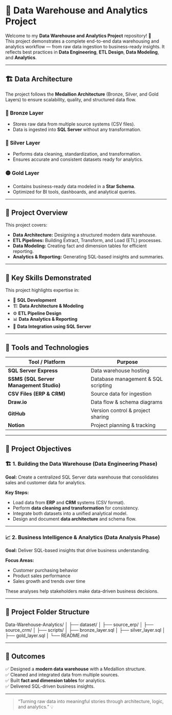 # 🏢 Data Warehouse and Analytics Project  

Welcome to my **Data Warehouse and Analytics Project** repository! 🚀  
This project demonstrates a complete end-to-end data warehousing and analytics workflow — from raw data ingestion to business-ready insights. It reflects best practices in **Data Engineering**, **ETL Design**, **Data Modeling**, and **Analytics**.  

---

## 🏗️ Data Architecture  

The project follows the **Medallion Architecture** (Bronze, Silver, and Gold Layers) to ensure scalability, quality, and structured data flow.  

### 🔹 Bronze Layer  
- Stores raw data from multiple source systems (CSV files).  
- Data is ingested into **SQL Server** without any transformation.  

### 🔸 Silver Layer  
- Performs data cleaning, standardization, and transformation.  
- Ensures accurate and consistent datasets ready for analytics.  

### 🟡 Gold Layer  
- Contains business-ready data modeled in a **Star Schema**.  
- Optimized for BI tools, dashboards, and analytical queries.  

---

## 📘 Project Overview  

This project covers:  
- **Data Architecture:** Designing a structured modern data warehouse.  
- **ETL Pipelines:** Building Extract, Transform, and Load (ETL) processes.  
- **Data Modeling:** Creating fact and dimension tables for efficient reporting.  
- **Analytics & Reporting:** Generating SQL-based insights and summaries.  

---

## 🎯 Key Skills Demonstrated  

This project highlights expertise in:  
- 🧠 **SQL Development**  
- 🏗️ **Data Architecture & Modeling**  
- ⚙️ **ETL Pipeline Design**  
- 📊 **Data Analytics & Reporting**  
- 💾 **Data Integration using SQL Server**  

---

## 🧰 Tools and Technologies  

| Tool / Platform | Purpose |
|------------------|----------|
| **SQL Server Express** | Data warehouse hosting |
| **SSMS (SQL Server Management Studio)** | Database management & SQL scripting |
| **CSV Files (ERP & CRM)** | Source data for ingestion |
| **Draw.io** | Data flow & schema diagrams |
| **GitHub** | Version control & project sharing |
| **Notion** | Project planning & tracking |

---

## 🚀 Project Objectives  

### 🏗️ 1. Building the Data Warehouse (Data Engineering Phase)  
**Goal:** Create a centralized SQL Server data warehouse that consolidates sales and customer data for analytics.  

**Key Steps:**  
- Load data from **ERP** and **CRM** systems (CSV format).  
- Perform **data cleaning and transformation** for consistency.  
- Integrate both datasets into a unified analytical model.  
- Design and document **data architecture** and schema flow.  

---

### 📈 2. Business Intelligence & Analytics (Data Analysis Phase)  
**Goal:** Deliver SQL-based insights that drive business understanding.  

**Focus Areas:**  
- Customer purchasing behavior  
- Product sales performance  
- Sales growth and trends over time  

These analyses help stakeholders make data-driven business decisions.  

---

## 🧩 Project Folder Structure  

Data-Warehouse-Analytics/
│
├── dataset/
│ ├── source_erp/
│ ├── source_crm/
│
├── scripts/
│ ├── bronze_layer.sql
│ ├── silver_layer.sql
│ ├── gold_layer.sql
│
└── README.md

---

## 🌟 Outcomes  

✅ Designed a **modern data warehouse** with a Medallion structure.  
✅ Cleaned and integrated data from multiple sources.  
✅ Built **fact and dimension tables** for analytics.  
✅ Delivered SQL-driven business insights.  

---


> “Turning raw data into meaningful stories through architecture, logic, and analytics.” 💡  
